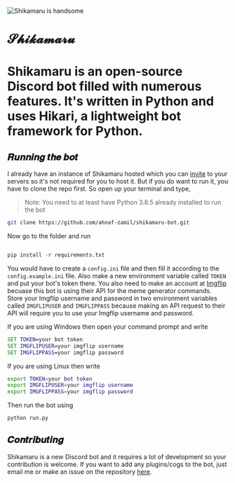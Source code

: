 ![Shikamaru is handsome](https://cdn.discordapp.com/avatars/759338827432722472/e5d0d195b45e4c057dfedda875d8eed2.png?size=1024)

# 𝓢𝓱𝓲𝓴𝓪𝓶𝓪𝓻𝓾
Shikamaru is an open-source Discord bot filled with numerous features. It's written in Python and uses Hikari, a lightweight bot framework for Python.
=======

## 𝑹𝒖𝒏𝒏𝒊𝒏𝒈 𝒕𝒉𝒆 𝒃𝒐𝒕

I already have an instance of Shikamaru hosted which you can [invite](https://discord.com/api/oauth2/authorize?client_id=759338827432722472&permissions=8&scope=bot) to your servers so it's not required for you to host it. But if you do want to run it,
you have to clone the repo first. So open up your terminal and type,

> Note: You need to at least have Python 3.8.5 already installed to run the bot

```bash
git clone https://github.com/ahnaf-zamil/shikamaru-bot.git
```

Now go to the folder and run

```py

pip install -r requirements.txt
```

You would have to create a `config.ini` file and then fill it according to the `config.example.ini` file. Also make a new environment variable called `TOKEN` and put your bot's token there. You also need to make an account at [Imgflip](https://imgflip.com) becuase this bot is using their API for the meme generator commands. Store your Imgflip username and password in two environment variables called ``IMGFLIPUSER`` and ``IMGFLIPPASS`` because making an API request to their API will require you to use your Imgflip username and password.


If you are using Windows then open your command prompt and write
```cmd
SET TOKEN=your bot token
SET IMGFLIPUSER=your imgflip username
SET IMGFLIPPASS=your imgflip password
```

If you are using Linux then write
```bash
export TOKEN=your bot token
export IMGFLIPUSER=your imgflip username
export IMGFLIPPASS=your imgflip password
```

Then run the bot using

```bash
python run.py
```

## 𝑪𝒐𝒏𝒕𝒓𝒊𝒃𝒖𝒕𝒊𝒏𝒈

Shikamaru is a new Discord bot and it requires a lot of development so your contribution is welcome. If you want to add any plugins/cogs to the bot, just email me or make an issue on the repository [here](https://github.com/ahnaf-zamil/shikamaru-bot/issues).
